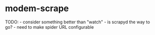 # modem-scrape

TODO: 
    - consider something better than "watch" - is scrapyd the way to go?
    - need to make spider URL configurable
